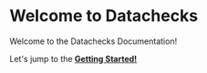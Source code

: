 # **Welcome to Datachecks**

Welcome to the Datachecks Documentation!

Let's jump to the **<u>[Getting Started!](getting_started.md)</u>**

